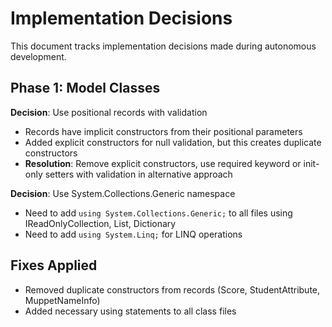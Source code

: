 # Implementation Decisions

This document tracks implementation decisions made during autonomous development.

## Phase 1: Model Classes

**Decision**: Use positional records with validation
- Records have implicit constructors from their positional parameters
- Added explicit constructors for null validation, but this creates duplicate constructors
- **Resolution**: Remove explicit constructors, use required keyword or init-only setters with validation in alternative approach

**Decision**: Use System.Collections.Generic namespace
- Need to add `using System.Collections.Generic;` to all files using IReadOnlyCollection, List, Dictionary
- Need to add `using System.Linq;` for LINQ operations

## Fixes Applied
- Removed duplicate constructors from records (Score, StudentAttribute, MuppetNameInfo)
- Added necessary using statements to all class files
